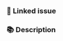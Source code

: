 <!--
☝️ PR title should follow conventional commits (https://conventionalcommits.org).
In particular, the title should start with one of the following types:

- docs: 📖 Documentation (updates to the documentation or readme)
- fix: 🐞 Bug fix (a non-breaking change that fixes an issue)
- feat: ✨ New feature/enhancement (a non-breaking change that adds functionality or improves existing one)
- feat!/fix!: ⚠️ Breaking change (fix or feature that would cause existing functionality to change)
- chore: 🧹 Chore (updates to the build process or auxiliary tools and libraries)
-->

### 🔗 Linked issue
<!-- If it resolves an open issue, please link the issue here. For example "Resolves #123" -->



### 📚 Description
<!-- Describe your changes in detail -->
<!-- Why is this change required? What problem does it solve? -->


